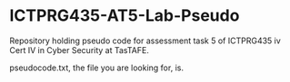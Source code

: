 # ICTPRG435-AT5-Lab-Pseudo
Repository holding pseudo code for assessment task 5 of ICTPRG435 iv Cert IV in Cyber Security at TasTAFE.

pseudocode.txt, the file you are looking for, is.

